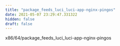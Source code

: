 ```yaml
---
title: "package_feeds_luci_luci-app-nginx-pingos"
date: 2021-05-07 23:29:47.331322
hidden: false
draft: false
---
```


x86/64/package_feeds_luci_luci-app-nginx-pingos

